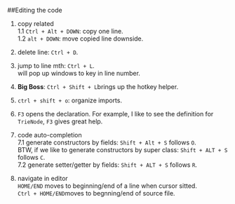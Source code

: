 ##Editing the code  
1. copy related  
1.1 `Ctrl + Alt + DOWN`: copy one line.   
1.2 `alt + DOWN`: move copied line downside.  

2. delete line: `Ctrl + D`.   

3. jump to line mth: `Ctrl + L`.  
   will pop up windows to key in line number.   
   
4. **Big Boss**: `Ctrl + Shift + L`brings up the hotkey helper.  

5. `ctrl + shift + o`: organize imports. 

6. `F3` opens the declaration. 
For example, I like to see the definition for `TrieNode`, `F3` gives great help.  

7. code auto-completion    
7.1 generate constructors by fields: 
`Shift + Alt + S` follows `O`.  
BTW, if we like to generate constructors by super class: 
`Shift + ALT + S` follows `C`.    
7.2 generate setter/getter by fields: 
`Shift + ALT + S` follows `R`.  

8. navigate in editor  
`HOME/END` moves to beginning/end of a line when cursor sitted.   
`Ctrl + HOME/END`moves to begnning/end of source file. 



